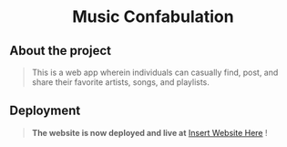 # <h1 align="center">Music Confabulation 

## **About the project**

> This is a web app wherein individuals can casually find, post, and share their favorite artists, songs, and playlists. 
 

## **Deployment**
> **The website is now deployed and live at** [Insert Website Here](https://agile-falls-45947.herokuapp.com/)  !


   


